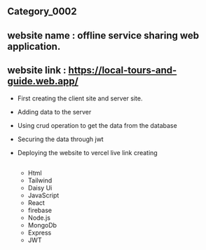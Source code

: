 ## Category_0002
## website name : offline service sharing web application.
## website link : https://local-tours-and-guide.web.app/

* First creating the client site and server site.
* Adding data to the server
* Using crud operation to get the data from the database 
* Securing the data through jwt
* Deploying the website to vercel live link creating

  ##
  - Html
  - Tailwind
  - Daisy Ui
  - JavaScript
  - React
  - firebase
  - Node.js
  - MongoDb
  - Express
  - JWT
